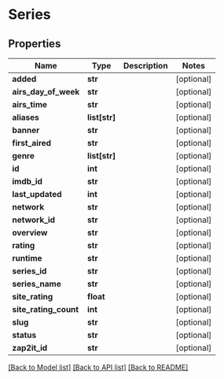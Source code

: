 # Series

## Properties
Name | Type | Description | Notes
------------ | ------------- | ------------- | -------------
**added** | **str** |  | [optional] 
**airs_day_of_week** | **str** |  | [optional] 
**airs_time** | **str** |  | [optional] 
**aliases** | **list[str]** |  | [optional] 
**banner** | **str** |  | [optional] 
**first_aired** | **str** |  | [optional] 
**genre** | **list[str]** |  | [optional] 
**id** | **int** |  | [optional] 
**imdb_id** | **str** |  | [optional] 
**last_updated** | **int** |  | [optional] 
**network** | **str** |  | [optional] 
**network_id** | **str** |  | [optional] 
**overview** | **str** |  | [optional] 
**rating** | **str** |  | [optional] 
**runtime** | **str** |  | [optional] 
**series_id** | **str** |  | [optional] 
**series_name** | **str** |  | [optional] 
**site_rating** | **float** |  | [optional] 
**site_rating_count** | **int** |  | [optional] 
**slug** | **str** |  | [optional] 
**status** | **str** |  | [optional] 
**zap2it_id** | **str** |  | [optional] 

[[Back to Model list]](../README.md#documentation-for-models) [[Back to API list]](../README.md#documentation-for-api-endpoints) [[Back to README]](../README.md)


